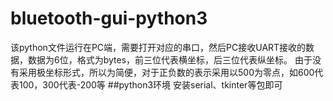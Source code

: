 # bluetooth-gui-python3
该python文件运行在PC端，需要打开对应的串口，然后PC接收UART接收的数据，数据为6位，格式为bytes，前三位代表横坐标，后三位代表纵坐标。
由于没有采用极坐标形式，所以为简便，对于正负数的表示采用以500为零点，如600代表100，300代表-200等
##python3环境
安装serial、tkinter等包即可
